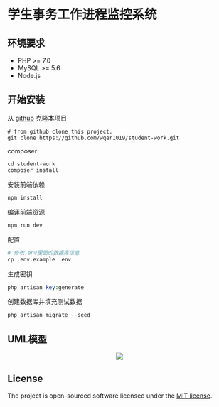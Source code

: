 # 学生事务工作进程监控系统

## 环境要求
- PHP >= 7.0
-  MySQL >= 5.6
-  Node.js

## 开始安装
从 [github](https://github.com/wqer1019/student-work.git) 克隆本项目
```shell
# from github clone this project.
git clone https://github.com/wqer1019/student-work.git
```
composer
```shell
cd student-work
composer install
```
安装前端依赖
```npm
npm install
```
编译前端资源
```npm
npm run dev
```
配置
```php
# 修改.env里面的数据库信息
cp .env.example .env
```
生成密钥
```php
php artisan key:generate
```
创建数据库并填充测试数据
```php
php artisan migrate --seed
```

## UML模型
<p align="center">
  <img style="max-width:50%" src="https://github.com/wqer1019/student-work/blob/master/public/design_chart.png">
  <br>
</p>

## License

The project is open-sourced software licensed under the [MIT license](https://mit-license.org/).

